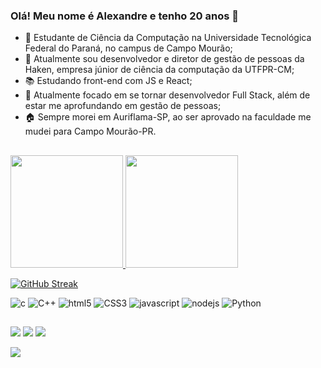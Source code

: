 ### Olá! Meu nome é Alexandre e tenho 20 anos 👋

- 🌱 Estudante de Ciência da Computação na Universidade Tecnológica Federal do Paraná, no campus de Campo Mourão;
- 🔭 Atualmente sou desenvolvedor e diretor de gestão de pessoas da Haken, empresa júnior de ciência da computação da UTFPR-CM;
- 📚 Estudando front-end com JS e React;
- 🚀 Atualmente focado em se tornar desenvolvedor Full Stack, além de estar me aprofundando em gestão de pessoas;
- 🏠 Sempre morei em Auriflama-SP, ao ser aprovado na faculdade me mudei para Campo Mourão-PR.

 ##

 <div>
  <a href="https://github.com/alescrocaro">
  <img height="180em" src="https://github-readme-stats.vercel.app/api?username=alescrocaro&show_icons=true&theme=midnight-purple&include_all_commits=true&count_private=true"/>
  <img height="180em" src="https://github-readme-stats.vercel.app/api/top-langs/?username=alescrocaro&layout=compact&langs_count=7&theme=midnight-purple"/>
 </div>
  
[![GitHub Streak](http://github-readme-streak-stats.herokuapp.com?user=alescrocaro&theme=midnight-purple)](https://git.io/streak-stats)
  
![c](https://img.shields.io/badge/C-00599C?style=for-the-badge&logo=c&logoColor=white)
![C++](https://img.shields.io/badge/-C++-%2320232a.svg?style=for-the-badge&logo=C%2B%2B&logoColor=00599C)
![html5](https://img.shields.io/badge/HTML5-E34F26?style=for-the-badge&logo=html5&logoColor=white) 
![CSS3](https://img.shields.io/badge/CSS3-1572B6?style=for-the-badge&logo=css3&logoColor=white) 
![javascript](https://img.shields.io/badge/JavaScript-323330?style=for-the-badge&logo=javascript&logoColor=F7DF1E) 
![nodejs](https://img.shields.io/badge/Node.js-43853D?style=for-the-badge&logo=node.js&logoColor=white)
![Python](https://img.shields.io/badge/-Python-%2320232a.svg?style=for-the-badge&logo=python)

  ##
  
  <div>
    <a href="https://www.linkedin.com/in/alexandre-scrocaro/"><img src="https://img.shields.io/badge/LinkedIn-0077B5?style=for-the-badge&logo=linkedin&logoColor=white"></a>
    <a href="https://www.instagram.com/leju0/?hl=pt-br"><img src="https://img.shields.io/badge/Instagram-E4405F?style=for-the-badge&logo=instagram&logoColor=white"></a>
    <a href="mailto:alexandre.2001@alunos.utfpr.edu.br "><img src="https://img.shields.io/badge/Gmail-D14836?style=for-the-badge&logo=gmail&logoColor=white"></a>  
  </div>
 
![](https://komarev.com/ghpvc/?username=alescrocaro&color=blueviolet)
  
<!--
  Here are some ideas to get you started:
- 🔭 I’m currently working on ...
- 🌱 I’m currently learning ...
- 👯 I’m looking to collaborate on ...
- 🤔 I’m looking for help with ...
- 💬 Ask me about ...
- 📫 How to reach me: ...
- 😄 Pronouns: ...
- ⚡ Fun fact: ...
-->
  
